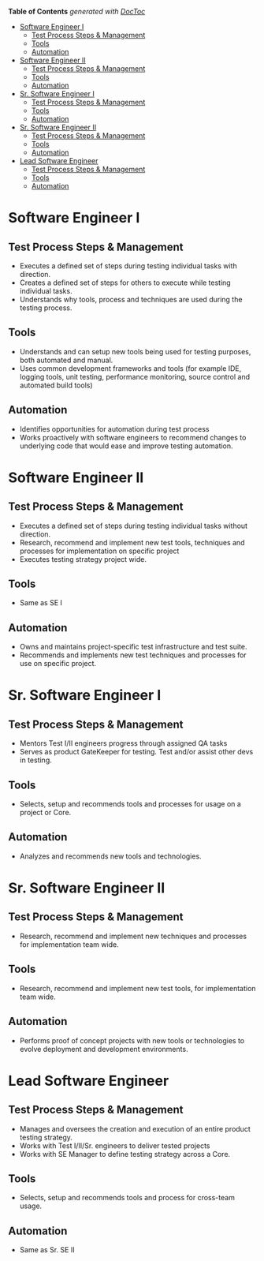 <!-- START doctoc generated TOC please keep comment here to allow auto update -->
<!-- DON'T EDIT THIS SECTION, INSTEAD RE-RUN doctoc TO UPDATE -->
**Table of Contents**  *generated with [DocToc](https://github.com/thlorenz/doctoc)*

- [Software Engineer I](#software-engineer-i)
  - [Test Process Steps & Management](#test-process-steps--management)
  - [Tools](#tools)
  - [Automation](#automation)
- [Software Engineer II](#software-engineer-ii)
  - [Test Process Steps & Management](#test-process-steps--management-1)
  - [Tools](#tools-1)
  - [Automation](#automation-1)
- [Sr. Software Engineer I](#sr-software-engineer-i)
  - [Test Process Steps & Management](#test-process-steps--management-2)
  - [Tools](#tools-2)
  - [Automation](#automation-2)
- [Sr. Software Engineer II](#sr-software-engineer-ii)
  - [Test Process Steps & Management](#test-process-steps--management-3)
  - [Tools](#tools-3)
  - [Automation](#automation-3)
- [Lead Software Engineer](#lead-software-engineer)
  - [Test Process Steps & Management](#test-process-steps--management-4)
  - [Tools](#tools-4)
  - [Automation](#automation-4)

<!-- END doctoc generated TOC please keep comment here to allow auto update -->

# Software Engineer I
## Test Process Steps & Management
* Executes a defined set of steps during testing individual tasks with direction.
* Creates a defined set of steps for others to execute while testing individual tasks.
* Understands why tools, process and techniques are used during the  testing process.

## Tools
* Understands and can setup new tools being used for testing purposes, both automated and manual.
* Uses common development frameworks and tools (for example  IDE, logging tools, unit testing, performance monitoring, source control and automated build tools)

## Automation
* Identifies opportunities for automation during test process
* Works proactively with software engineers to recommend changes to underlying code that would ease and improve testing automation.

# Software Engineer II
## Test Process Steps & Management
* Executes a defined set of steps during testing individual tasks without direction.
* Research, recommend and implement new test tools, techniques and processes for implementation on specific project
* Executes testing strategy project wide.

## Tools
* Same as SE I

## Automation
* Owns and maintains project-specific test infrastructure and test suite.
* Recommends and implements new test techniques and processes for use on specific project.

# Sr. Software Engineer I
## Test Process Steps & Management
* Mentors Test I/II engineers progress through assigned QA tasks
* Serves as product GateKeeper for testing.  Test and/or assist other devs in testing. 

## Tools
* Selects, setup and recommends tools and processes for usage on a project or Core.

## Automation
* Analyzes and recommends new tools and technologies.

# Sr. Software Engineer II
## Test Process Steps & Management
* Research, recommend and implement new techniques and processes for implementation team wide.

## Tools
* Research, recommend and implement new test tools, for implementation team wide.

## Automation
* Performs proof of concept projects with new tools or technologies to evolve deployment and development environments.

# Lead Software Engineer
## Test Process Steps & Management
* Manages and oversees the creation and execution of an entire product testing strategy.
* Works with Test I/II/Sr. engineers to deliver tested projects
* Works with SE Manager to define testing strategy across a Core.

## Tools
* Selects, setup and recommends tools and process for cross-team usage.

## Automation
* Same as Sr. SE II
